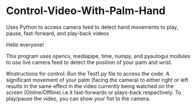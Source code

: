 # Control-Video-With-Palm-Hand
Uses Python to access camera feed to detect hand movements to play, pause, fast-forward, and play-back videos


Hello everyone! 

This program uses opencv, mediapipe, time, numpy, and pyautogui modules to use live camera feed to detect the position of your palm and wrist. 

#Instructions for control:
Run the Test1.py file to access the code.
A significant movement of your palm (facing the camera) to either right or left results in the same effect in the video currently being watched on the screen (Online/Offline) i.e it fast-forwards or plays-back respectively.
To play/pause the video, you can show your fist to the camera.
